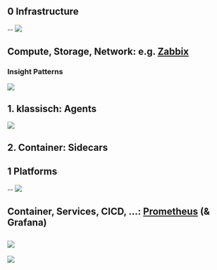 ## 0 Infrastructure
--
[![](https://upload.wikimedia.org/wikipedia/commons/thumb/1/1c/Dashboard_graphs_v4_dark_1.png/1024px-Dashboard_graphs_v4_dark_1.png)](https://commons.wikimedia.org/wiki/File:Dashboard_graphs_v4_dark_1.png)

Compute, Storage, Network: e.g. [Zabbix](https://de.wikipedia.org/wiki/Zabbix)
--
### Insight Patterns

![](https://assets.zabbix.com/img/5.0/whatsnew_security_encryption.png)

**1. klassisch: Agents**
--
![](https://miro.medium.com/v2/resize:fit:1400/1*w7D1gf5gSFnmesK8ZsXoTw.png)

**2. Container: Sidecars**
---
## 1 Platforms
--
![](https://miro.medium.com/v2/resize:fit:1400/format:webp/1*P_U_6wWAt5cKF1P7b3X2NA.png)

Container, Services, CICD, ...: [Prometheus](https://prometheus.io/docs/introduction/overview/) (& Grafana)
--
![](https://prometheus.io/assets/architecture.png)
--
![](https://grafana.com/media/docs/grafana/dashboards-overview/complex-dashboard-example.png)